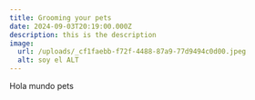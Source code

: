 ```yaml
---
title: Grooming your pets
date: 2024-09-03T20:19:00.000Z
description: this is the description
image:
  url: /uploads/_cf1faebb-f72f-4488-87a9-77d9494c0d00.jpeg
  alt: soy el ALT
---
```

Hola mundo pets
